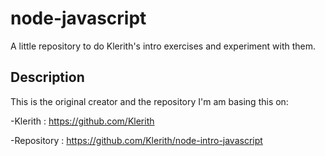 # node-javascript

A little repository to do Klerith's intro exercises and experiment with them.


## Description

This is the original creator and the repository I'm am basing this on:

-Klerith : https://github.com/Klerith

-Repository : https://github.com/Klerith/node-intro-javascript